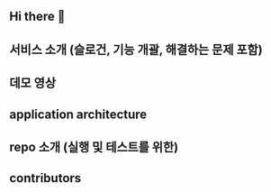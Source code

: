 ## Hi there 👋

## 서비스 소개 (슬로건, 기능 개괄, 해결하는 문제 포함)

## 데모 영상

## application architecture

## repo 소개 (실행 및 테스트를 위한)

## contributors


<!--

**Here are some ideas to get you started:**

🙋‍♀️ A short introduction - what is your organization all about?
🌈 Contribution guidelines - how can the community get involved?
👩‍💻 Useful resources - where can the community find your docs? Is there anything else the community should know?
🍿 Fun facts - what does your team eat for breakfast?
🧙 Remember, you can do mighty things with the power of [Markdown](https://docs.github.com/github/writing-on-github/getting-started-with-writing-and-formatting-on-github/basic-writing-and-formatting-syntax)
-->
